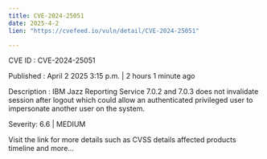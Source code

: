 ```yaml
---
title: CVE-2024-25051
date: 2025-4-2
lien: "https://cvefeed.io/vuln/detail/CVE-2024-25051"

---
```


CVE ID : CVE-2024-25051

Published :  April 2
2025
3:15 p.m. | 2 hours
1 minute ago

Description : IBM Jazz Reporting Service 7.0.2 and 7.0.3 does not invalidate session after logout which could allow an authenticated privileged user to impersonate another user on the system.

Severity: 6.6 | MEDIUM

Visit the link for more details
such as CVSS details
affected products
timeline
and more...
